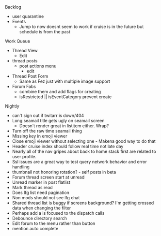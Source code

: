 Backlog
* user quarantine
* Events
  * Jump to now doesnt seem to work if cruise is in the future but schedule is from the past

Work Queue
* Thread View
  * Edit
* thread posts
  * post actions menu
    * edit
* Thread Post Form
  * Same as Fez just with multiple image support
* Forum Fabs
  * combine them and add flags for creating
  * isRestricted || isEventCategory prevent create

Nightly
* can't sign out if twitarr is down/404
* Long seamail title gets ugly on seamail screen
  * Doesn't render great in listitem either. Wrap?
* Turn off the raw time seamail thing
* Missing key in emoji viewer
* Close emoji viewer without selecting one - Makena good way to do that
* Header cruise index should follow real time not late day
* Nearly all of the nav gripes about back to home stack first are related to user profile.
* Ssl issues are a great way to test query network behavior and error handling
* thumbnail not honoring rotation? - self posts in beta
* Forum thread screen start at unread
* Unread marker in post flatlist
* Mark thread as read
* Does lfg list need pagination
* Non mods should not see lfg chat
* Shared thread list is buggy if screens background? I'm getting crossed data when changing the filter
* Perhaps add a is focused to the dispatch calls
* Debounce directory search
* Edit forum to the menu rather than button
* mention auto complete
